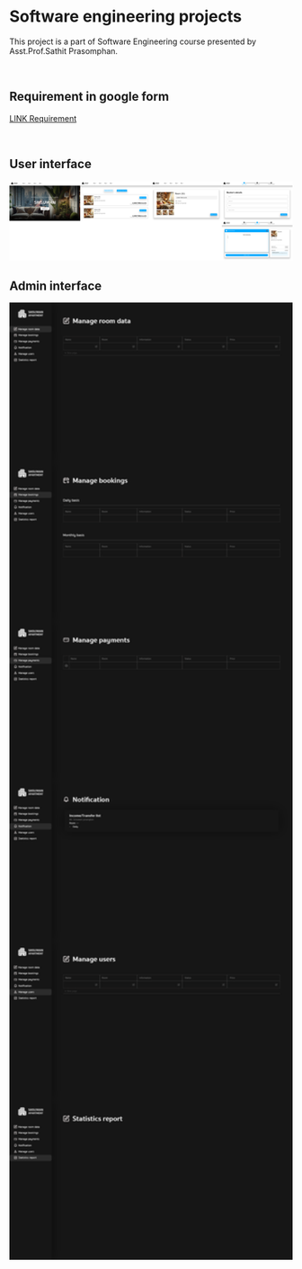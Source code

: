 # Software engineering projects
This project is a part of Software Engineering course presented by Asst.Prof.Sathit Prasomphan.

</br>

## Requirement in google form

[LINK Requirement](https://docs.google.com/forms/d/e/1FAIpQLSf6AgXbT_fwlhPnOTGwGzxmk2nNK89mOGkmMhegG2epnSjosA/viewform)

</br>

## User interface

<img hight="700" width="700" src="https://github.com/beerser/Software-Engineering-Projects/blob/main/user-interface-design/user-interface-design-website-book-an-apartment-room.png">

</br>

## Admin interface

<img hight="700" width="700" src="https://github.com/beerser/Software-Engineering-Projects/blob/main/admin-interface-design/admin-interface-design-website-book-an-apartment-room%20.png">
